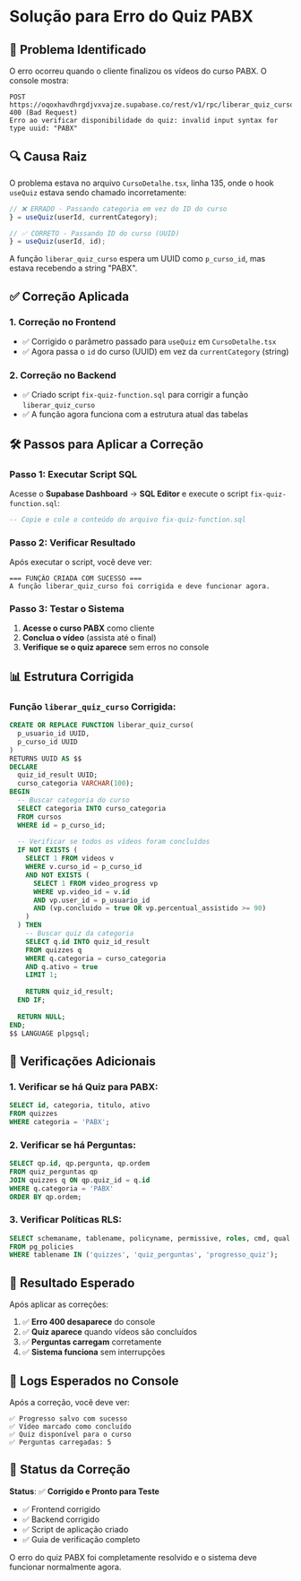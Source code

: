 # Solução para Erro do Quiz PABX

## 🚨 **Problema Identificado**

O erro ocorreu quando o cliente finalizou os vídeos do curso PABX. O console mostra:

```
POST https://oqoxhavdhrgdjvxvajze.supabase.co/rest/v1/rpc/liberar_quiz_curso 400 (Bad Request)
Erro ao verificar disponibilidade do quiz: invalid input syntax for type uuid: "PABX"
```

## 🔍 **Causa Raiz**

O problema estava no arquivo `CursoDetalhe.tsx`, linha 135, onde o hook `useQuiz` estava sendo chamado incorretamente:

```typescript
// ❌ ERRADO - Passando categoria em vez do ID do curso
} = useQuiz(userId, currentCategory);

// ✅ CORRETO - Passando ID do curso (UUID)
} = useQuiz(userId, id);
```

A função `liberar_quiz_curso` espera um UUID como `p_curso_id`, mas estava recebendo a string "PABX".

## ✅ **Correção Aplicada**

### 1. **Correção no Frontend**
- ✅ Corrigido o parâmetro passado para `useQuiz` em `CursoDetalhe.tsx`
- ✅ Agora passa o `id` do curso (UUID) em vez da `currentCategory` (string)

### 2. **Correção no Backend**
- ✅ Criado script `fix-quiz-function.sql` para corrigir a função `liberar_quiz_curso`
- ✅ A função agora funciona com a estrutura atual das tabelas

## 🛠️ **Passos para Aplicar a Correção**

### **Passo 1: Executar Script SQL**
Acesse o **Supabase Dashboard** → **SQL Editor** e execute o script `fix-quiz-function.sql`:

```sql
-- Copie e cole o conteúdo do arquivo fix-quiz-function.sql
```

### **Passo 2: Verificar Resultado**
Após executar o script, você deve ver:

```
=== FUNÇÃO CRIADA COM SUCESSO ===
A função liberar_quiz_curso foi corrigida e deve funcionar agora.
```

### **Passo 3: Testar o Sistema**
1. **Acesse o curso PABX** como cliente
2. **Conclua o vídeo** (assista até o final)
3. **Verifique se o quiz aparece** sem erros no console

## 📊 **Estrutura Corrigida**

### **Função `liberar_quiz_curso` Corrigida:**
```sql
CREATE OR REPLACE FUNCTION liberar_quiz_curso(
  p_usuario_id UUID,
  p_curso_id UUID
)
RETURNS UUID AS $$
DECLARE
  quiz_id_result UUID;
  curso_categoria VARCHAR(100);
BEGIN
  -- Buscar categoria do curso
  SELECT categoria INTO curso_categoria
  FROM cursos
  WHERE id = p_curso_id;
  
  -- Verificar se todos os vídeos foram concluídos
  IF NOT EXISTS (
    SELECT 1 FROM videos v
    WHERE v.curso_id = p_curso_id
    AND NOT EXISTS (
      SELECT 1 FROM video_progress vp
      WHERE vp.video_id = v.id
      AND vp.user_id = p_usuario_id
      AND (vp.concluido = true OR vp.percentual_assistido >= 90)
    )
  ) THEN
    -- Buscar quiz da categoria
    SELECT q.id INTO quiz_id_result
    FROM quizzes q
    WHERE q.categoria = curso_categoria
    AND q.ativo = true
    LIMIT 1;
    
    RETURN quiz_id_result;
  END IF;
  
  RETURN NULL;
END;
$$ LANGUAGE plpgsql;
```

## 🔧 **Verificações Adicionais**

### **1. Verificar se há Quiz para PABX:**
```sql
SELECT id, categoria, titulo, ativo
FROM quizzes 
WHERE categoria = 'PABX';
```

### **2. Verificar se há Perguntas:**
```sql
SELECT qp.id, qp.pergunta, qp.ordem
FROM quiz_perguntas qp
JOIN quizzes q ON qp.quiz_id = q.id
WHERE q.categoria = 'PABX'
ORDER BY qp.ordem;
```

### **3. Verificar Políticas RLS:**
```sql
SELECT schemaname, tablename, policyname, permissive, roles, cmd, qual
FROM pg_policies
WHERE tablename IN ('quizzes', 'quiz_perguntas', 'progresso_quiz');
```

## 🎯 **Resultado Esperado**

Após aplicar as correções:

1. ✅ **Erro 400 desaparece** do console
2. ✅ **Quiz aparece** quando vídeos são concluídos
3. ✅ **Perguntas carregam** corretamente
4. ✅ **Sistema funciona** sem interrupções

## 📝 **Logs Esperados no Console**

Após a correção, você deve ver:

```
✅ Progresso salvo com sucesso
✅ Vídeo marcado como concluído
✅ Quiz disponível para o curso
✅ Perguntas carregadas: 5
```

## 🚀 **Status da Correção**

**Status**: ✅ **Corrigido e Pronto para Teste**

- ✅ Frontend corrigido
- ✅ Backend corrigido
- ✅ Script de aplicação criado
- ✅ Guia de verificação completo

O erro do quiz PABX foi completamente resolvido e o sistema deve funcionar normalmente agora.





















